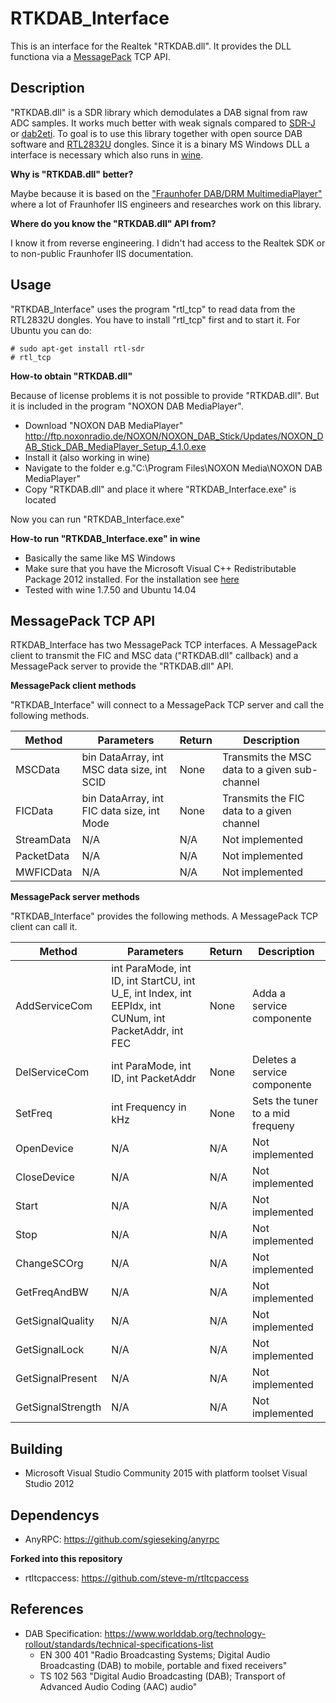 RTKDAB_Interface
===================
This is an interface for the Realtek "RTKDAB.dll". It provides the DLL functiona via a [MessagePack](http://msgpack.org/) TCP API.

Description
-----------
"RTKDAB.dll" is a SDR library which demodulates a DAB signal from raw ADC samples. It works much better with weak signals compared to [SDR-J](http://www.sdr-j.tk/index.html) or [dab2eti](https://github.com/linuxstb/dabtools).
To goal is to use this library together with open source DAB software and [RTL2832U](http://sdr.osmocom.org/trac/wiki/rtl-sdr) dongles. Since it is a binary MS Windows DLL a interface is necessary which also runs in [wine](https://www.winehq.org/).

**Why is "RTKDAB.dll" better?**

Maybe because it is based on the ["Fraunhofer DAB/DRM MultimediaPlayer"](http://www.iis.fraunhofer.de/en/ff/amm/prod/digirundfunk/digirundf/dabdrmmplayer.html) where a lot of Fraunhofer IIS engineers and researches work on this library.

**Where do you know the "RTKDAB.dll" API from?**

I know it from reverse engineering. I didn't had access to the Realtek SDK or to non-public Fraunhofer IIS documentation.

Usage
-----
"RTKDAB_Interface" uses the program "rtl_tcp" to read data from the RTL2832U dongles. You have to install "rtl_tcp" first and to start it. For Ubuntu you can do:

    # sudo apt-get install rtl-sdr
    # rtl_tcp

**How-to obtain "RTKDAB.dll"**

Because of license problems it is not possible to provide "RTKDAB.dll". But it is included in the program "NOXON DAB MediaPlayer".
- Download "NOXON DAB MediaPlayer" http://ftp.noxonradio.de/NOXON/NOXON_DAB_Stick/Updates/NOXON_DAB_Stick_DAB_MediaPlayer_Setup_4.1.0.exe
- Install it (also working in wine)
- Navigate to the folder e.g."C:\Program Files\NOXON Media\NOXON DAB MediaPlayer"
- Copy "RTKDAB.dll" and place it where "RTKDAB_Interface.exe" is located

Now you can run "RTKDAB_Interface.exe"

**How-to run "RTKDAB_Interface.exe" in wine**
- Basically the same like MS Windows
- Make sure that you have the Microsoft Visual C++ Redistributable Package 2012 installed. For the installation see [here](https://appdb.winehq.org/objectManager.php?sClass=application&iId=5766)
- Tested with wine 1.7.50 and Ubuntu 14.04

MessagePack TCP API
-------------------
RTKDAB_Interface has two MessagePack TCP interfaces. A MessagePack client to transmit the FIC and MSC data ("RTKDAB.dll" callback) and a MessagePack server to provide the "RTKDAB.dll" API. 

**MessagePack client methods**

"RTKDAB_Interface" will connect to a MessagePack TCP server and call the following methods.

Method | Parameters | Return | Description
------ | ---------- | ------ | -----------
MSCData | bin DataArray, int MSC data size, int SCID | None | Transmits the MSC data to a given sub-channel
FICData | bin DataArray, int FIC data size, int Mode | None | Transmits the FIC data to a given channel
StreamData | N/A | N/A | Not implemented
PacketData | N/A | N/A | Not implemented
MWFICData | N/A | N/A | Not implemented

**MessagePack server methods**

"RTKDAB_Interface" provides the following methods. A MessagePack TCP client can call it.

Method | Parameters | Return | Description
------ | ---------- | ------ | -----------
AddServiceCom | int ParaMode, int ID, int StartCU, int U_E, int Index, int EEPIdx, int CUNum, int PacketAddr, int FEC  | None | Adda a service componente
DelServiceCom | int ParaMode, int ID, int PacketAddr | None | Deletes a service componente
SetFreq | int Frequency in kHz | None | Sets the tuner to a mid frequeny
OpenDevice | N/A | N/A | Not implemented
CloseDevice | N/A | N/A | Not implemented
Start | N/A | N/A | Not implemented
Stop | N/A | N/A | Not implemented
ChangeSCOrg | N/A | N/A | Not implemented
GetFreqAndBW | N/A | N/A | Not implemented
GetSignalQuality | N/A | N/A | Not implemented
GetSignalLock | N/A | N/A | Not implemented
GetSignalPresent | N/A | N/A | Not implemented
GetSignalStrength | N/A | N/A | Not implemented

Building
-----------
- Microsoft Visual Studio Community 2015 with platform toolset Visual Studio 2012

Dependencys
-----------  
- AnyRPC: https://github.com/sgieseking/anyrpc

**Forked into this repository**
- rtltcpaccess: https://github.com/steve-m/rtltcpaccess

References
--------------
- DAB Specification: https://www.worlddab.org/technology-rollout/standards/technical-specifications-list
  - EN 300 401 "Radio Broadcasting Systems; Digital Audio Broadcasting (DAB) to mobile, portable and fixed receivers"
  - TS 102 563 "Digital Audio Broadcasting (DAB); Transport of Advanced Audio Coding (AAC) audio"
